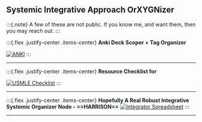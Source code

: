 Systemic Integrative Approach OrXYGNizer
------------------------------------------------

:::{.note}
 A few of these are not public. If you know me, and want them, then you may reach out.
:::

:::{.flex .justify-center .items-center}
**Anki Deck Scoper + Tag Organizer**

[![ANKI](https://n.xygn.us/static/Anki-icon.svg_-e1580863400467.png)](https://docs.google.com/spreadsheets/d/1eYk-qyFNtCJ9SFiLYlnJA6FOyaT9YNYWec0g3S1nrgI/edit#gid=0)
:::

-----

:::{.flex .justify-center .items-center}
**Resource Checklist for**

[![USMLE Checklist](https://www.usmle.org/images/layout/USMLE_logo_withname.gif)](https://docs.google.com/spreadsheets/d/1PsAt3ihxtsHYi-aobyqf5LVuYYuCi2QefybwwiRABgw/edit#gid=816200173)
:::

-----

:::{.flex .justify-center .items-center}
**Hopefully A Real Robust Integrative Systemic Organizer Node - ==HARRISON==**
[![Integrator Spreadsheet](https://n.xygn.us/static/HARRISON.jpg)](https://docs.google.com/spreadsheets/d/1PP9NH-E85QZTtjaLyGVW5rUviidWuJlIh49WdAVomYc/edit#gid=753249078)
:::

-----